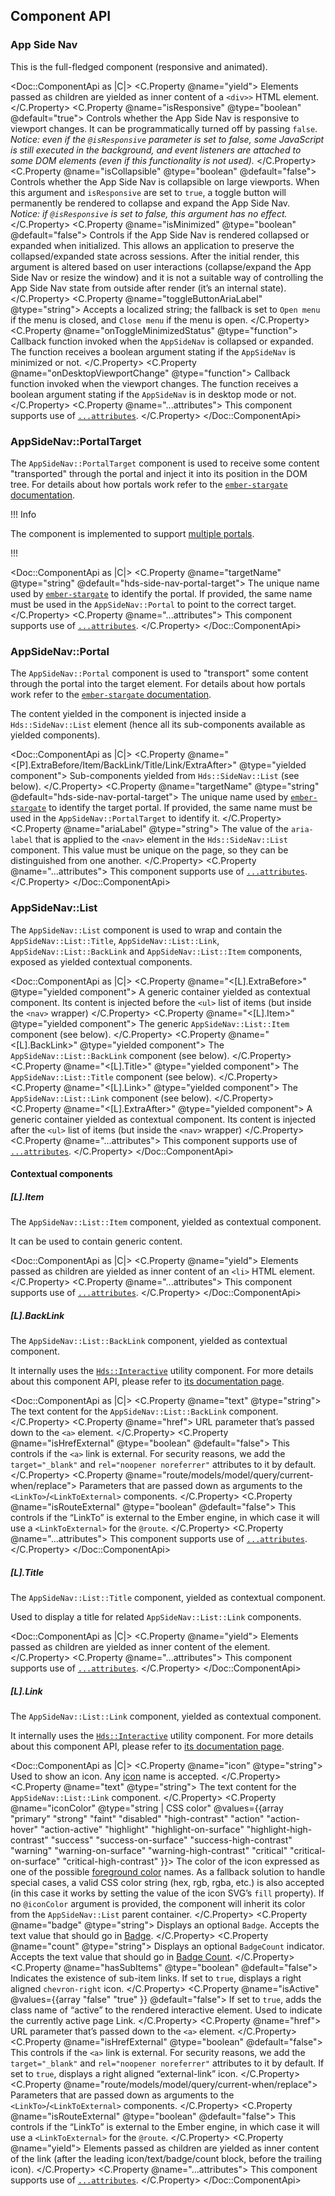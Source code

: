 ## Component API

### App Side Nav

This is the full-fledged component (responsive and animated).

<Doc::ComponentApi as |C|>
  <C.Property @name="yield">
    Elements passed as children are yielded as inner content of a `<div>>` HTML element.
  </C.Property>
  <C.Property @name="isResponsive" @type="boolean" @default="true">
    Controls whether the App Side Nav is responsive to viewport changes. It can be programmatically turned off by passing `false`.
    <br>
    <em>Notice: even if the `@isResponsive` parameter is set to false, some JavaScript is still executed in the background, and event listeners are attached to some DOM elements (even if this functionality is not used).</em>
  </C.Property>
  <C.Property @name="isCollapsible" @type="boolean" @default="false">
    Controls whether the App Side Nav is collapsible on large viewports. When this argument and `isResponsive` are set to `true`, a toggle button will permanently be rendered to collapse and expand the App Side Nav.
    <br>
    <em>Notice: if `@isResponsive` is set to false, this argument has no effect.</em>
  </C.Property>
  <C.Property @name="isMinimized" @type="boolean" @default="false">
    Controls if the App Side Nav is rendered collapsed or expanded when initialized. This allows an application to preserve the collapsed/expanded state across sessions. After the initial render, this argument is altered based on user interactions (collapse/expand the App Side Nav or resize the window) and it is not a suitable way of controlling the App Side Nav state from outside after render (it’s an internal state).
  </C.Property>
  <C.Property @name="toggleButtonAriaLabel" @type="string">
    Accepts a localized string; the fallback is set to `Open menu` if the menu is closed, and `Close menu` if the menu is open.
  </C.Property>
  <C.Property @name="onToggleMinimizedStatus" @type="function">
    Callback function invoked when the `AppSideNav` is collapsed or expanded. The function receives a boolean argument stating if the `AppSideNav` is minimized or not.
  </C.Property>
  <C.Property @name="onDesktopViewportChange" @type="function">
    Callback function invoked when the viewport changes. The function receives a boolean argument stating if the `AppSideNav` is in desktop mode or not.
  </C.Property>
  <C.Property @name="...attributes">
    This component supports use of [`...attributes`](https://guides.emberjs.com/release/in-depth-topics/patterns-for-components/#toc_attribute-ordering).
  </C.Property>
</Doc::ComponentApi>

### AppSideNav::PortalTarget

The `AppSideNav::PortalTarget` component is used to receive some content "transported" through the portal and inject it into its position in the DOM tree. For details about how portals work refer to the [`ember-stargate` documentation](https://github.com/simonihmig/ember-stargate).

!!! Info

The component is implemented to support [multiple portals](https://github.com/simonihmig/ember-stargate#portaltarget).

!!!

<Doc::ComponentApi as |C|>
  <C.Property @name="targetName" @type="string" @default="hds-side-nav-portal-target">
    The unique name used by [`ember-stargate`](https://github.com/simonihmig/ember-stargate#usage) to identify the portal. If provided, the same name must be used in the `AppSideNav::Portal` to point to the correct target.
  </C.Property>
  <C.Property @name="...attributes">
    This component supports use of [`...attributes`](https://guides.emberjs.com/release/in-depth-topics/patterns-for-components/#toc_attribute-ordering).
  </C.Property>
</Doc::ComponentApi>

### AppSideNav::Portal

The `AppSideNav::Portal` component is used to "transport" some content through the portal into the target element. For details about how portals work refer to the [`ember-stargate` documentation](https://github.com/simonihmig/ember-stargate).

The content yielded in the component is injected inside a `Hds::SideNav::List` element (hence all its sub-components available as yielded components).

<Doc::ComponentApi as |C|>
  <C.Property @name="<[P].ExtraBefore/Item/BackLink/Title/Link/ExtraAfter>" @type="yielded component">
    Sub-components yielded from `Hds::SideNav::List` (see below).
  </C.Property>
  <C.Property @name="targetName" @type="string" @default="hds-side-nav-portal-target">
    The unique name used by [`ember-stargate`](https://github.com/simonihmig/ember-stargate#usage) to identify the target portal. If provided, the same name must be used in the `AppSideNav::PortalTarget` to identify it.
  </C.Property>
  <C.Property @name="ariaLabel" @type="string">
    The value of the `aria-label` that is applied to the `<nav>` element in the `Hds::SideNav::List` component. This value must be unique on the page, so they can be distinguished from one another.
  </C.Property>
  <C.Property @name="...attributes">
    This component supports use of [`...attributes`](https://guides.emberjs.com/release/in-depth-topics/patterns-for-components/#toc_attribute-ordering).
  </C.Property>
</Doc::ComponentApi>

### AppSideNav::List

The `AppSideNav::List` component is used to wrap and contain the `AppSideNav::List::Title`, `AppSideNav::List::Link`, `AppSideNav::List::BackLink` and `AppSideNav::List::Item` components, exposed as yielded contextual components.

<Doc::ComponentApi as |C|>
  <C.Property @name="<[L].ExtraBefore>" @type="yielded component">
    A generic container yielded as contextual component. Its content is injected before the `<ul>` list of items (but inside the `<nav>` wrapper)
  </C.Property>
  <C.Property @name="<[L].Item>" @type="yielded component">
    The generic `AppSideNav::List::Item` component (see below).
  </C.Property>
  <C.Property @name="<[L].BackLink>" @type="yielded component">
    The `AppSideNav::List::BackLink` component (see below).
  </C.Property>
  <C.Property @name="<[L].Title>" @type="yielded component">
    The `AppSideNav::List::Title` component (see below).
  </C.Property>
  <C.Property @name="<[L].Link>" @type="yielded component">
    The `AppSideNav::List::Link` component (see below).
  </C.Property>
  <C.Property @name="<[L].ExtraAfter>" @type="yielded component">
    A generic container yielded as contextual component. Its content is injected after the `<ul>` list of items (but inside the `<nav>` wrapper)
  </C.Property>
  <C.Property @name="...attributes">
    This component supports use of [`...attributes`](https://guides.emberjs.com/release/in-depth-topics/patterns-for-components/#toc_attribute-ordering).
  </C.Property>
</Doc::ComponentApi>

#### Contextual components

##### [L].Item

The `AppSideNav::List::Item` component, yielded as contextual component.

It can be used to contain generic content.

<Doc::ComponentApi as |C|>
  <C.Property @name="yield">
    Elements passed as children are yielded as inner content of an `<li>` HTML element.
  </C.Property>
  <C.Property @name="...attributes">
    This component supports use of [`...attributes`](https://guides.emberjs.com/release/in-depth-topics/patterns-for-components/#toc_attribute-ordering).
  </C.Property>
</Doc::ComponentApi>

##### [L].BackLink

The `AppSideNav::List::BackLink` component, yielded as contextual component.

It internally uses the [`Hds::Interactive`](/utilities/interactive) utility component. For more details about this component API, please refer to [its documentation page](/utilities/interactive?tab=code#component-api).

<Doc::ComponentApi as |C|>
  <C.Property @name="text" @type="string">
    The text content for the `AppSideNav::List::BackLink` component.
  </C.Property>
  <C.Property @name="href">
    URL parameter that’s passed down to the `<a>` element.
  </C.Property>
  <C.Property @name="isHrefExternal" @type="boolean" @default="false">
    This controls if the `<a>` link is external. For security reasons, we add the `target="_blank"` and `rel="noopener noreferrer"` attributes to it by default.
  </C.Property>
  <C.Property @name="route/models/model/query/current-when/replace">
    Parameters that are passed down as arguments to the `<LinkTo>`/`<LinkToExternal>` components.
  </C.Property>
  <C.Property @name="isRouteExternal" @type="boolean" @default="false">
    This controls if the “LinkTo” is external to the Ember engine, in which case it will use a `<LinkToExternal>` for the `@route`.
  </C.Property>
  <C.Property @name="...attributes">
    This component supports use of [`...attributes`](https://guides.emberjs.com/release/in-depth-topics/patterns-for-components/#toc_attribute-ordering).
  </C.Property>
</Doc::ComponentApi>

##### [L].Title

The `AppSideNav::List::Title` component, yielded as contextual component.

Used to display a title for related `AppSideNav::List::Link` components.

<Doc::ComponentApi as |C|>
  <C.Property @name="yield">
    Elements passed as children are yielded as inner content of the element.
  </C.Property>
  <C.Property @name="...attributes">
    This component supports use of [`...attributes`](https://guides.emberjs.com/release/in-depth-topics/patterns-for-components/#toc_attribute-ordering).
  </C.Property>
</Doc::ComponentApi>

##### [L].Link

The `AppSideNav::List::Link` component, yielded as contextual component.

It internally uses the [`Hds::Interactive`](/utilities/interactive) utility component. For more details about this component API, please refer to [its documentation page](/utilities/interactive?tab=code#component-api).

<Doc::ComponentApi as |C|>
  <C.Property @name="icon" @type="string">
    Used to show an icon. Any [icon](/icons/library) name is accepted.
  </C.Property>
  <C.Property @name="text" @type="string">
    The text content for the `AppSideNav::List::Link` component.
  </C.Property>
  <C.Property @name="iconColor" @type="string | CSS color" @values={{array "primary" "strong" "faint" "disabled" "high-contrast" "action" "action-hover" "action-active" "highlight" "highlight-on-surface" "highlight-high-contrast" "success" "success-on-surface" "success-high-contrast" "warning" "warning-on-surface" "warning-high-contrast" "critical" "critical-on-surface" "critical-high-contrast" }}>
    The color of the icon expressed as one of the possible [foreground color](/foundations/colors?tab=palette#foreground-1) names. As a fallback solution to handle special cases, a valid CSS color string (hex, rgb, rgba, etc.) is also accepted (in this case it works by setting the value of the icon SVG’s `fill` property). If no `@iconColor` argument is provided, the component will inherit its color from the `AppSideNav::List` parent container.
  </C.Property>
  <C.Property @name="badge" @type="string">
    Displays an optional `Badge`. Accepts the text value that should go in [Badge](/components/badge).
  </C.Property>
  <C.Property @name="count" @type="string">
    Displays an optional `BadgeCount` indicator. Accepts the text value that should go in [Badge Count](/components/badge-count).
  </C.Property>
  <C.Property @name="hasSubItems" @type="boolean" @default="false">
    Indicates the existence of sub-item links. If set to `true`, displays a right aligned `chevron-right` icon.
  </C.Property>
  <C.Property @name="isActive" @values={{array "false" "true" }} @default="false">
    If set to `true`, adds the class name of “active” to the rendered interactive element. Used to indicate the currently active page Link.
  </C.Property>
  <C.Property @name="href">
    URL parameter that’s passed down to the `<a>` element.
  </C.Property>
  <C.Property @name="isHrefExternal" @type="boolean" @default="false">
    This controls if the `<a>` link is external. For security reasons, we add the `target="_blank"` and `rel="noopener noreferrer"` attributes to it by default. If set to `true`, displays a right aligned “external-link” icon.
  </C.Property>
  <C.Property @name="route/models/model/query/current-when/replace">
    Parameters that are passed down as arguments to the `<LinkTo>`/`<LinkToExternal>` components.
  </C.Property>
  <C.Property @name="isRouteExternal" @type="boolean" @default="false">
    This controls if the “LinkTo” is external to the Ember engine, in which case it will use a `<LinkToExternal>` for the `@route`.
  </C.Property>
  <C.Property @name="yield">
    Elements passed as children are yielded as inner content of the link (after the leading icon/text/badge/count block, before the trailing icon).
  </C.Property>
  <C.Property @name="...attributes">
    This component supports use of [`...attributes`](https://guides.emberjs.com/release/in-depth-topics/patterns-for-components/#toc_attribute-ordering).
  </C.Property>
</Doc::ComponentApi>
